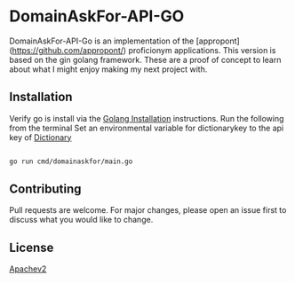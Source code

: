 # DomainAskFor-API-GO

DomainAskFor-API-Go is an implementation of the [appropont] (https://github.com/appropont/) proficionym applications.  This version is based on the gin golang framework.
These are a proof of concept to learn about what I might enjoy making my next project with.

## Installation
Verify go is install via the [Golang Installation](https://golang.org/doc/install) instructions.
Run the following from the terminal
Set an environmental variable for dictionarykey to the api key of [Dictionary](https://dictionary.com)

```bash

go run cmd/domainaskfor/main.go  

```

## Contributing
Pull requests are welcome. For major changes, please open an issue first to discuss what you would like to change.


## License
[Apachev2](https://www.apache.org/licenses/LICENSE-2.0)
